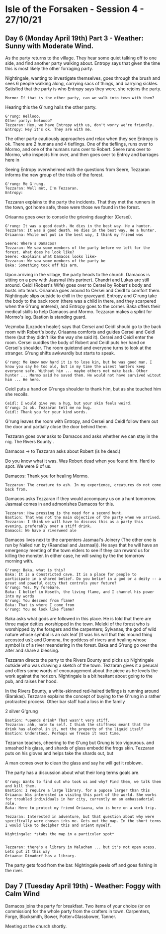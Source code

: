 # Isle of the Forsaken - Session 4 - 27/10/21

## Day 6 (Monday April 19th) Part 3 - Weather: Sunny with Moderate Wind.
As the party returns to the village. They hear some quiet talking off to one side, and find another party walking about. Entropy says that given the time this is most likely the other forraging party. 

Nightingale, wanting to investigate themselves, goes through the brush and sees 6 people walking along, carrying sacs of things, and carrying sickles. Satisfied that the party is who Entropy says they were, she rejoins the party. 
~~~
Mormo: If that is the other party, can we walk into town with them? 
~~~
Hearing this the G'rung hails the other party.
~~~
G'rung: Hellooo.
Other party: heloooo?
Tezzaran: Hey, we have Entropy with us, don't worry we're friendly. 
Entropy: Hey it's ok. They are with me. 
~~~
The other party cautiously approaches and relax when they see Entropy is ok. There are 2 humans and 4 tieflings. One of the tieflings, runs over to Mormo, and one of the humans runs over to Robert. Seere runs over to Mormo, who inspects him over, and then goes over to Entroy and barrages here in 

Seeing Entropy overwhelmed with the questions from Seere, Tezzaran informs the new group of the trials of the forest. 
~~~
G'rung: Me G'rung.
Tezzaran: Well met, I'm Tezzaran.
Entropy: 

~~~
Tezzaran explains to the party the incidents. That they met the runners in the town, got home safe, these were those we found in the forest. 

Oriaanna goes over to console the grieving daughter (Cersei). 
~~~
G'rung: It was a good death. He dies in the best way. He a hunter. 
Tezzaran: It was a good death. He dies in the best way. He a hunter. 
Oriaanna: While not put in the best way, I think my friend was 
~~~

~~~
Seere: Where's Damacos?
Tezzaran: We saw some members of the party before we left for the forest. What does he look like?
Seere: <Explains what Damacos looks like>
Tezzaran: We saw some members of the party be
Baka: Something took off his arm.
~~~

Upon arriving in the village, the party heads to the church. Damacos is sitting on a pew with Jaasmal (his partner).  Chandri and Lukas are still around. Ceidl (Robert's Wife) goes over to Cersei by Robert's body and busts into tears. Oriaanna goes around to Cersei and Ceidl to comfort them. Nightingale slips outside to chill in the graveyard. Entropy and G'rung take the body to the back room (there was a child in there, and they scarpered when the G'rung entered), and Entropy goes to the corner. Baka offers their medical skills to help Damacos and Mormo. Tezzaran makes a splint for Mormo's leg. Bastion is standing guard.

Vezmoba (Lozodon healer) says that Cersei and Ceidl should go to the back room with Robert's body. Oriaanna comforts and guides Cersei and Ceidl there (but they didn't like the way she said it). Cersei and Ceidl enter the room. Cersei cuddles the body of Robert and Ceidl puts her hand on Cersei's shoulder. The room quietend and everyone turns to look at the stranger. G'rung shifts awkwardly but starts to speak. 
~~~
G'rung: Me know now hard it is to lose kin, but he was good man. I know you say he too old, but in my time the wisest hunters keep everyone safe. Without him ... maybe others not make back. Other hunter ... Mormo said he saved them. He would not have survived witout him ... He hero. 
~~~
Ceidl puts a hand on G'rungs shoulder to thank him, but as she touched him she recoils. 
~~~
Ceidl: I would give you a hug, but your skin feels weird. 
G'rung: Is ok. Tezzaran tell me no hug.  
Ceidl: Thank you for your kind words. 
~~~

G'rung leaves the room with Entropy, and Cersei and Ceidl follow them out the door and partially close the door behind them.

Tezzaran goes over asks to Damacos and asks whether we can stay in the nig. The Rivers Bounty . 

Damacos -> to Tezzaran asks about Robert (is he dead.)

Do you know what it was. Was Robert dead when you found him. Hard to spot. We were 9 of us. 

Damacos: Thank you for healing Mormo.

~~~
Tezzaran: The creature to ash. In my experience, creatures do not come back from.
~~~

Damacos asks Tezzaran if they would accompany us on a hunt tomorrow. Jasmaal comes in and admonishes Damacos for this.
~~~
Tezzaran: How pressing is the need for a second hunt. 
Bastion: That was not the main objective of the party when we arrived. 
Tezzaran: I think we will have to discuss this as a party this evening, preferably over a stiff drink. 
Damacos: We have a riverweed ale
~~~
Damacos lives next to the carpenters Jasmaal's Joinery (The other one is run by Nailed run by (Raandaal and Jasmaal)). He says that he will have an emergency meeting of the town elders to see if they can reward us for killing the monster. In either case, he will swing by the the tomorrow morning with. 

~~~
G'rung: Baka, what is this?
Baka: It is a Constricted cave. It is a place for people to participate in a shared belief. Do you belief in a god or a deity -- a great and poweful deity that controls your future?
G'rung: Yes. My forebare.
Baka: I belief in Koseth, the living flame, and I channel his power into my words
G'rung: You descend from flame? 
Baka: That is where I come from
G'rung: You no look like flame? 
~~~
Baka asks what gods are followed in this place. He is told that there are three major deities worshipped in the town. Meleki of the forest who is worshipped by the foragers and the carpenters; Sylvanas, the god of wild nature whose symbol is an oak leaf \[It was his will that this mound thing accosted us\]; and Domona, the goddess of rivers and healing whose symbol is of a river meandering in the forest. Baka and G'rung go over the alter and share a blessing.

Tezzaran directs the party to the Rivers Bounty and picks up Nightingale outside who was drawing a sketch of the town. Tezzaran gives it a perusal and offers some words of encouragement about the piece as he levels the work against the horizon. Nightingale is a bit hesitant about going to the pub, and raises her hood.


In the Rivers Bounty, a white-skinned red-haired tieflings is running around (Barakas). Tezzaran explains the concept of buying to the G'rung in a rather protracted process.
Other bar staff had a loss in the family  

2 silver G'grung

~~~
Bastion: *upends drink* That wasn't very stiff. 
Tezzaran: ahh, note to self. I think the stiffness meant that the drink has alcohol in it, not the property of the liquid itself 
Bastion: Understood. Perhaps we freeze it next time.
~~~

Tezarran teaches, cheering to the G'ung but Grung is too vigourous. and smashed his glass, and shards of glass embedd the frogs skin. Tezzaran puts on his gloves and helps take the shards out, but 

A man comes over to clean the glass and say he will get it reblown. 

The party has a discussion about what their long terms goals are. 
~~~
G'rung: Wants to find out who took us and why? Find them, we talk them and kill them.
Bastion: I require a large library. for a pupose larger than this
Oriaana: Was interested in visitng this part of the world. She works for troubled individuals in her city, currently on an ambassadorial role. 
Baka: Here to protect my friend Oriaana, who is here on a work trip. 

Tezzaran: Interested in adventure, but that question about why were specifically were chosen irks me. Gets out the map. In the short terms I would like to decipher this and orient myself. 

Nightingale: *stabs the map in a particular spot* 


Tezzaran: there's a library in Malacham ... but it's not open acess. Lets put it this way
Oriaana: Dimadorf has a library.
~~~
The party gets food from the bar. 
Nightingale peels off and goes fishing in the river. 

## Day 7 (Tuesday April 19th) - Weather: Foggy with Calm Wind

Damacos joins the party for breakfast. Two items of your choice (or on commission) for the whole party from the crafters in town. Carpenters, Forge, Blacksmith, Bower, Potter+Glassbower, Tanner. 

Meeting at the church shortly. 

